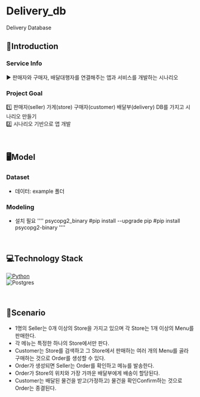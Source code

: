 # Delivery_db
Delivery Database

## 📌Introduction

### Service Info
▶️ 판매자와 구매자, 배달대행자를 연결해주는 앱과 서비스를 개발하는 시나리오
  
### Project Goal
1️⃣ 판매자(seller) 가게(store) 구매자(customer) 배달부(delivery) DB를 가지고 시나리오 만들기 <br>
2️⃣ 시나리오 기반으로 앱 개발

<br>
     
## 🖥️Model

### Dataset
- 데이터: example 폴더

### Modeling
- 설치 필요
''''
psycopg2_binary
#pip install --upgrade pip
#pip install psycopg2-binary
''''

<br>

## 💻Technology Stack
[![Python](https://img.shields.io/badge/Python-3776AB?style=for-the-badge&logo=python&logoColor=white)](https://www.python.org/) <br>
![Postgres](https://img.shields.io/badge/postgres-%23316192.svg?style=for-the-badge&logo=postgresql&logoColor=white) 

<br>

## 📑Scenario
- 1명의 Seller는 0개 이상의 Store을 가지고 있으며 각 Store는 1개 이상의 Menu를 판매한다.
- 각 메뉴는 특정한 하나의 Store에서만 판다.
- Customer는 Store를 검색하고 그 Store에서 판매하는 여러 개의 Menu를 골라 구매하는 것으로 Order를 생성할 수 있다.
- Order가 생성되면 Seller는 Order를 확인하고 메뉴를 발송한다.
- Order가 Store의 위치와 가장 가까운 배달부에게 배송이 할당된다.
- Customer는 배달된 물건을 받고(가정하고) 물건을 확인Confirm하는 것으로 Order는 종결된다.


<br>

